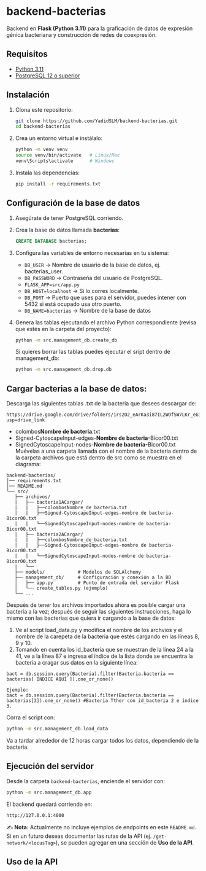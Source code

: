 # backend-bacterias

Backend en **Flask (Python 3.11)** para la graficación de datos de expresión génica bacteriana y construcción de redes de coexpresión.  

## Requisitos

- [Python 3.11](https://www.python.org/downloads/release/python-3110/)
- [PostgreSQL 12 o superior](https://www.postgresql.org/download/)

## Instalación

1. Clona este repositorio:

   ```bash
   git clone https://github.com/YadidSLM/backend-bacterias.git
   cd backend-bacterias
   ```

2. Crea un entorno virtual e instálalo:

   ```bash
   python -m venv venv
   source venv/bin/activate   # Linux/Mac
   venv\Scripts\activate      # Windows
   ```

3. Instala las dependencias:

   ```bash
   pip install -r requirements.txt
   ```

## Configuración de la base de datos

1. Asegúrate de tener PostgreSQL corriendo.
2. Crea la base de datos llamada **bacterias**:

   ```sql
   CREATE DATABASE bacterias;
   ```

3. Configura las variables de entorno necesarias en tu sistema:

   - `DB_USER` -> Nombre de usuario de la base de datos, ej. bacterias_user.
   - `DB_PASSWORD` -> Contraseña del usuario de PostgreSQL.
   - `FLASK_APP=src/app.py`
   - `DB_HOST=localhost` -> Si lo corres localmente.
   - `DB_PORT` -> Puerto que uses para el servidor, puedes intener con 5432 si está ocupado usa otro puerto.
   - `DB_NAME=bacterias` -> Nombre de la base de datos
   

4. Genera las tablas ejecutando el archivo Python correspondiente (revisa que estés en la carpeta del proyecto):

   ```bash
   python -m src.management_db.create_db
   ```
   Si quieres borrar las tablas puedes ejecutar el sript dentro de management_db:
   ```bash
   python -m src.management_db.drop.db
   ```
## Cargar bacterias a la base de datos:

Descarga las siguientes tablas .txt de la bacteria que desees descargar de:
```
https://drive.google.com/drive/folders/1rs2O2_eArKa3i87IL2WOfSW7LKr_eGi0?usp=drive_link
```
- colombos**Nombre de bacteria**.txt
- Signed-CytoscapeInput-edges-**Nombre de bacteria**-Bicor00.txt
- SignedCytoscapeInput-nodes-**Nombre de bacteria**-Bicor00.txt
Muévelas a una carpeta llamada con el nombre de la bacteria dentro de la carpeta archivos que está dentro de src como se muestra en el diagrama:
```
backend-bacterias/
│── requirements.txt
│── README.md
└── src/
   ├── archivos/
   |   ├── bacteria1ACargar/
   |   |   ├──colombosNombre_de_bacteria.txt
   |   |   ├──Signed-CytoscapeInput-edges-nombre de bacteria-Bicor00.txt
   |   |   └──SignedCytoscapeInput-nodes-nombre de bacteria-Bicor00.txt
   |   ├── bacteria2ACargar/
   |   |   ├──colombosNombre_de_bacteria.txt
   |   |   ├──Signed-CytoscapeInput-edges-nombre de bacteria-Bicor00.txt
   |   |   └──SignedCytoscapeInput-nodes-nombre de bacteria-Bicor00.txt
   |   └──
   ├── models/            # Modelos de SQLAlchemy
   ├── management_db/     # Configuración y conexión a la BD
   │   ├── app.py         # Punto de entrada del servidor Flask
   │   └── create_tables.py (ejemplo)
   └── ...
```
Después de tener los archivos importados ahora es posible cargar una bacteria a la vez; después de seguir las siguientes instrucciones, haga lo mismo con las bacterias que quiera ir cargando a la base de datos:

1. Ve al script load_data.py y modifica el nombre de los archvios y el nombre de la carepeta de la bacteria que estés cargando en las líneas 8, 9 y 10.
2. Tomando en cuenta los id_bacteria que se muestran de la línea 24 a la 41, ve a la línea 87 e ingresa el índice de la lista donde se encuentra la bacteria a cragar sus datos en la siguiente línea:
```
bact = db.session.query(Bacteria).filter(Bacteria.bacteria == bacterias[ ÍNDICE AQUÍ ]).one_or_none()

Ejemplo:
bact = db.session.query(Bacteria).filter(Bacteria.bacteria == bacterias[3]).one_or_none() #Bacteria Tther con id_bacteria 2 e índice 3.
```
Corra el script con:
```bash
python -m src.management_db.load_data
```
Va a tardar alrededor de 12 horas cargar todos los datos, dependiendo de la bacteria.

## Ejecución del servidor

Desde la carpeta `backend-bacterias`, enciende el servidor con:

```bash
python -m src.management_db.app
```

El backend quedará corriendo en:

```
http://127.0.0.1:4000
```


✍️ **Nota:** Actualmente no incluye ejemplos de endpoints en este `README.md`. Si en un futuro deseas documentar las rutas de la API (ej. `/get-network/<locusTag>`), se pueden agregar en una sección de **Uso de la API**.

## Uso de la API
